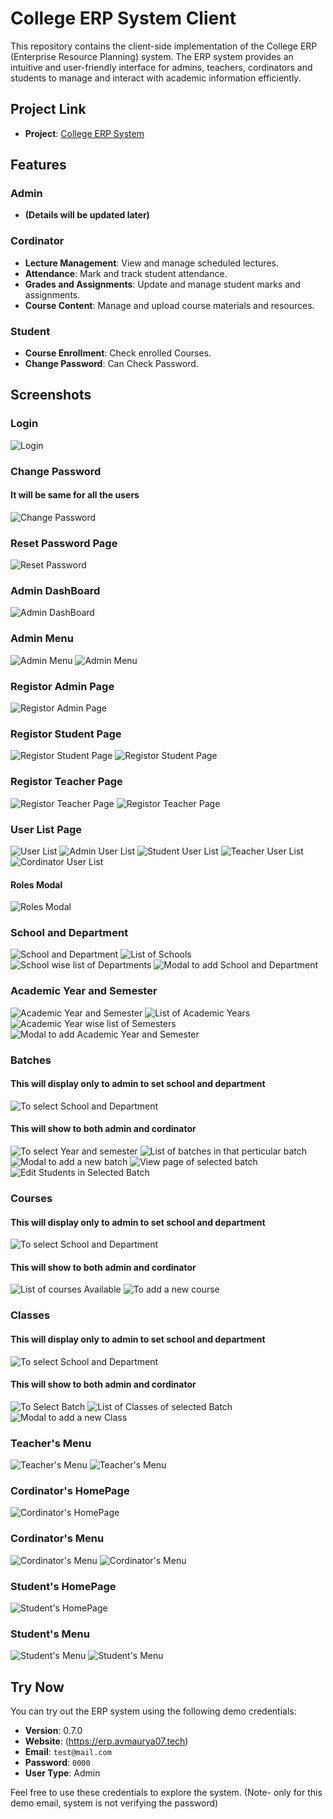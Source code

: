 # College ERP System Client

This repository contains the client-side implementation of the College ERP (Enterprise Resource Planning) system. The ERP system provides an intuitive and user-friendly interface for admins, teachers, cordinators and students to manage and interact with academic information efficiently.

## Project Link

- **Project**: [College ERP System](http://erp.avmaurya07.tech)

## Features

### Admin
- **(Details will be updated later)**

### Cordinator
- **Lecture Management**: View and manage scheduled lectures.
- **Attendance**: Mark and track student attendance.
- **Grades and Assignments**: Update and manage student marks and assignments.
- **Course Content**: Manage and upload course materials and resources.

### Student
- **Course Enrollment**: Check enrolled Courses.
- **Change Password**: Can Check Password.

## Screenshots

### Login
![Login](pictures/01.png)

### Change Password

#### It will be same for all the users
![Change Password](pictures/46.png)

### Reset Password Page
![Reset Password](pictures/04.png)

### Admin DashBoard
![Admin DashBoard](pictures/02.png)

### Admin Menu
![Admin Menu](pictures/15.png)
![Admin Menu](pictures/16.png)

### Registor Admin Page
![Registor Admin Page](pictures/03.png)

### Registor Student Page
![Registor Student Page](pictures/05.png)
![Registor Student Page](pictures/06.png)

### Registor Teacher Page
![Registor Teacher Page](pictures/07.png)
![Registor Teacher Page](pictures/08.png)

### User List Page
![User List](pictures/09.png)
![Admin User List](pictures/10.png)
![Student User List](pictures/11.png)
![Teacher User List](pictures/12.png)
![Cordinator User List](pictures/13.png)

#### Roles Modal
![Roles Modal](pictures/14.png)

### School and Department
![School and Department](pictures/17.png)
![List of Schools](pictures/18.png)
![School wise list of Departments](pictures/19.png)
![Modal to add School and Department](pictures/20.png)

### Academic Year and Semester
![Academic Year and Semester](pictures/21.png)
![List of Academic Years](pictures/22.png)
![Academic Year wise list of Semesters](pictures/23.png)
![Modal to add Academic Year and Semester](pictures/24.png)

### Batches

#### This will display only to admin to set school and department
![To select School and Department](pictures/25.png)
#### This will show to both admin and cordinator
![To select Year and semester](pictures/26.png)
![List of batches in that perticular batch](pictures/27.png)
![Modal to add a new batch](pictures/28.png)
![View page of selected batch](pictures/29.png)
![Edit Students in Selected Batch](pictures/30.png)

### Courses

#### This will display only to admin to set school and department
![To select School and Department](pictures/31.png)
#### This will show to both admin and cordinator
![List of courses Available](pictures/32.png)
![To add a new course](pictures/33.png)

### Classes

#### This will display only to admin to set school and department
![To select School and Department](pictures/34.png)
#### This will show to both admin and cordinator
![To Select Batch](pictures/35.png)
![List of Classes of selected Batch](pictures/36.png)
![Modal to add a new Class](pictures/37.png)

### Teacher's Menu

![Teacher's Menu](pictures/38.png)
![Teacher's Menu](pictures/39.png)

### Cordinator's HomePage

![Cordinator's HomePage](pictures/40.png)

### Cordinator's Menu

![Cordinator's Menu](pictures/41.png)
![Cordinator's Menu](pictures/42.png)

### Student's HomePage

![Student's HomePage](pictures/43.png)

### Student's Menu

![Student's Menu](pictures/44.png)
![Student's Menu](pictures/45.png)


## Try Now

You can try out the ERP system using the following demo credentials:

- **Version**: 0.7.0
- **Website**: (https://erp.avmaurya07.tech)
- **Email**: `test@mail.com`
- **Password**: `0000`
- **User Type**: Admin

Feel free to use these credentials to explore the system.
   (Note- only for this demo email, system is not verifying the password)

